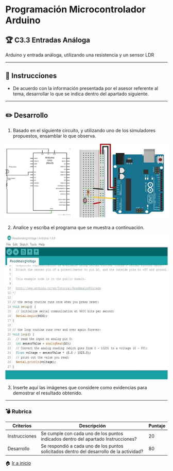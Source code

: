 # Programación Microcontrolador Arduino

## :trophy: C3.3 Entradas Análoga

Arduino y entrada análoga, utilizando una resistencia y un sensor LDR

---

## :blue_book: Instrucciones

- De acuerdo con la información presentada por el asesor referente al tema, desarrollar lo que se indica dentro del apartado siguiente.

---

## :pencil2: Desarrollo

1. Basado en el siguiente circuito, y utilizando uno de los simuladores propuestos, ensamblar lo que observa.


<p align="center">
    <img alt="SalidaDigital" src="../img/C3.x_ArduinoEsquematicoEntradaAnalogaSensor.png">
</p>

2. Analice y escriba el programa que se muestra a continuación.

<p align="center">
    <img alt="SalidaDigital" src="../img/C3.x_ArduinoProgramaEntradaAnalogaSensor.png" width=600 height=450>
</p>

3. Inserte aquí las imágenes que considere como evidencias para demostrar el resultado obtenido.

---

### :bomb: Rubrica

| Criterios     | Descripción                                                                                  | Puntaje |
| ------------- | -------------------------------------------------------------------------------------------- | ------- |
| Instrucciones | Se cumple con cada uno de los puntos indicados dentro del apartado Instrucciones?            | 20 |
| Desarrollo    | Se respondió a cada uno de los puntos solicitados dentro del desarrollo de la actividad?     | 80      |


:house: [Ir a inicio](https://github.com/CarlosNavaR/SistemasProgramables)